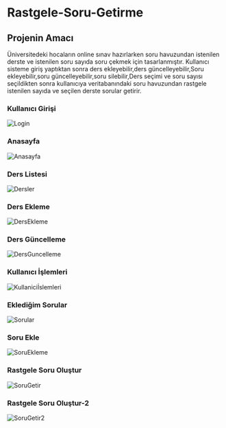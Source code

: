 # Rastgele-Soru-Getirme
## Projenin Amacı
Üniversitedeki hocaların online sınav hazırlarken soru havuzundan istenilen derste ve istenilen soru sayıda soru çekmek için tasarlanmıştır.
Kullanıcı sisteme giriş yaptıktan sonra ders ekleyebilir,ders güncelleyebilir,Soru ekleyebilir,soru güncelleyebilir,soru silebilir,Ders seçimi ve soru sayısı seçildikten sonra 
kullanıcıya veritabanındaki soru havuzundan rastgele istenilen sayıda ve seçilen derste sorular getirir.
### Kullanıcı Girişi
![Login](https://user-images.githubusercontent.com/39930435/87875707-bfbbd400-c9db-11ea-8be6-98e263350018.png)
### Anasayfa
![Anasayfa](https://user-images.githubusercontent.com/39930435/87875696-bcc0e380-c9db-11ea-87c8-226c8c00fac9.png)
### Ders Listesi
![Dersler](https://user-images.githubusercontent.com/39930435/87875697-bd597a00-c9db-11ea-8c26-b6e85be3199e.png)
### Ders Ekleme
![DersEkleme](https://user-images.githubusercontent.com/39930435/87875699-bdf21080-c9db-11ea-8b4a-7375fbc6c17d.png)
### Ders Güncelleme
![DersGuncelleme](https://user-images.githubusercontent.com/39930435/87875700-bdf21080-c9db-11ea-8c8f-577f6ff2e0be.png)
### Kullanıcı İşlemleri
![Kullaniciİslemleri](https://user-images.githubusercontent.com/39930435/87875701-be8aa700-c9db-11ea-8d2b-76dc37bb915b.png)
### Eklediğim Sorular
![Sorular](https://user-images.githubusercontent.com/39930435/87875703-be8aa700-c9db-11ea-9d86-45a7507a6e69.png)
### Soru Ekle
![SoruEkleme](https://user-images.githubusercontent.com/39930435/87875706-bfbbd400-c9db-11ea-9892-da55055493e1.png)
### Rastgele Soru Oluştur
![SoruGetir](https://user-images.githubusercontent.com/39930435/87875704-bf233d80-c9db-11ea-9401-80613bba2590.png)
### Rastgele Soru Oluştur-2
![SoruGetir2](https://user-images.githubusercontent.com/39930435/87875705-bf233d80-c9db-11ea-805c-3b79a6e0e6ff.png)


